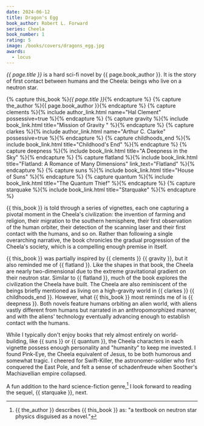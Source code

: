 ```yaml
---
date: 2024-06-12
title: Dragon's Egg
book_author: Robert L. Forward
series: Cheela
book_number: 1
rating: 5
image: /books/covers/dragons_egg.jpg
awards:
  - locus
---
```


<cite class="book-title">{{ page.title }}</cite> is a hard sci-fi novel by
<span class="author-name">{{ page.book_author }}</span>. It is the story of
first contact between humans and the Cheela: beings who live on a neutron
star.

{% capture this_book %}<cite class="book-title">{{ page.title }}</cite>{% endcapture %}
{% capture the_author %}<span class="author-name">{{ page.book_author }}</span>{% endcapture %}
{% capture clements %}{% include author_link.html name="Hal Clement" possessive=true %}{% endcapture %}
{% capture gravity %}{% include book_link.html title="Mission of Gravity " %}{% endcapture %}
{% capture clarkes %}{% include author_link.html name="Arthur C. Clarke" possessive=true %}{% endcapture %}
{% capture childhoods_end %}{% include book_link.html title="Childhood's End" %}{% endcapture %}
{% capture deepness %}{% include book_link.html title="A Deepness in the Sky" %}{% endcapture %}
{% capture flatland %}{% include book_link.html title="Flatland: A Romance of Many Dimensions" link_text="Flatland" %}{% endcapture %}
{% capture suns %}{% include book_link.html title="House of Suns" %}{% endcapture %}
{% capture quantum %}{% include book_link.html title="The Quantum Thief" %}{% endcapture %}
{% capture starquake %}{% include book_link.html title="Starquake" %}{% endcapture %}

{{ this_book }} is told through a series of vignettes, each one capturing a
pivotal moment in the Cheela's civilization: the invention of farming and
religion, their migration to the southern hemisphere, their first observation
of the human orbiter, their detection of the scanning laser and their first
contact with the humans, and so on. Rather than following a single overarching
narrative, the book chronicles the gradual progression of the Cheela's
society, which is a compelling enough premise in itself.

{{ this_book }} was partially inspired by {{ clements }} {{ gravity }}, but it
also reminded me of {{ flatland }}. Like the shapes in that book, the Cheela
are nearly two-dimensional due to the extreme gravitational gradient on their
neutron star. Similar to {{ flatland }}, much of the book explores the
civilization the Cheela have built. The Cheela are also reminiscent of the
beings briefly mentioned as living on a high-gravity world in {{ clarkes }} {{
childhoods_end }}. However, what {{ this_book }} most reminds me of is {{
deepness }}. Both novels feature humans orbiting an alien world, with aliens
vastly different from humans but narrated in an anthropomorphized manner, and
with the aliens' technology eventually advancing enough to establish contact
with the humans.

While I typically don't enjoy books that rely almost entirely on
world-building, like {{ suns }} or {{ quantum }}, the Cheela characters in
each vignette possess enough personality and "humanity" to keep me invested. I
found Pink-Eye, the Cheela equivalent of Jesus, to be both humorous and
somewhat tragic. I cheered for Swift-Killer, the astronomer-soldier who first
conquered the East Pole, and felt a sense of schadenfreude when Soother's
Machiavellian empire collapsed.

A fun addition to the hard science-fiction genre,[^text_book] I look forward
to reading the sequel, {{ starquake }}, next.

[^text_book]:
    {{ the_author }} describes {{ this_book }} as: "a textbook on neutron star
    physics disguised as a novel."
